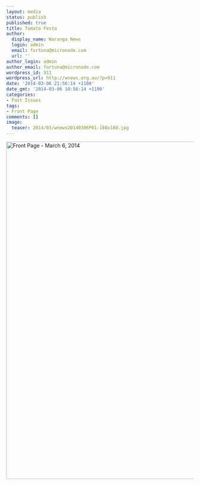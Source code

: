 ```yaml
---
layout: media
status: publish
published: true
title: Tomato Festa
author:
  display_name: Waranga News
  login: admin
  email: fortuna@micronode.com
  url: ''
author_login: admin
author_email: fortuna@micronode.com
wordpress_id: 911
wordpress_url: http://wnews.org.au/?p=911
date: '2014-03-06 21:56:14 +1100'
date_gmt: '2014-03-06 10:56:14 +1100'
categories:
- Past Issues
tags:
- Front Page
comments: []
image:
  teaser: 2014/03/wnews20140306P01-188x188.jpg
---
```


<a href="{{ site.url }}/images/2014/03/wnews20140306P01.png"><img class="alignnone size-full wp-image-909" alt="Front Page - March 6, 2014" src="{{ site.url }}/images/2014/03/wnews20140306P01.jpg" width="624" height="907" /></a>
